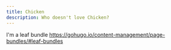 ```yaml
---
title: Chicken
description: Who doesn't love Chicken?
---
```


I'm a leaf bundle https://gohugo.io/content-management/page-bundles/#leaf-bundles
